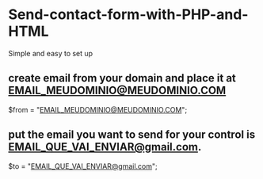 # Send-contact-form-with-PHP-and-HTML
Simple and easy to set up
##

## create email from your domain and place it at EMAIL_MEUDOMINIO@MEUDOMINIO.COM

$from = "EMAIL_MEUDOMINIO@MEUDOMINIO.COM";
##

## put the email you want to send for your control is EMAIL_QUE_VAI_ENVIAR@gmail.com.

$to = "EMAIL_QUE_VAI_ENVIAR@gmail.com";
